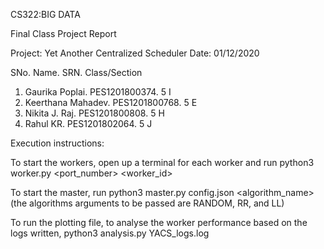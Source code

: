 CS322:BIG DATA

Final Class Project Report

Project: Yet Another Centralized Scheduler                                Date: 01/12/2020

SNo.  Name.               SRN.              Class/Section
1.    Gaurika Poplai.     PES1201800374.    5 I
2.    Keerthana Mahadev.  PES1201800768.    5 E
3.    Nikita J. Raj.      PES1201800808.    5 H
4.    Rahul KR.           PES1201802064.    5 J



Execution instructions: 

To start the workers, open up a terminal for each worker and run
python3 worker.py <port_number> <worker_id>

To start the master, run
python3 master.py config.json <algorithm_name>
(the algorithms arguments to be passed are RANDOM, RR, and LL)

To run the plotting file, to analyse the worker performance based on the logs written,
python3 analysis.py YACS_logs.log
